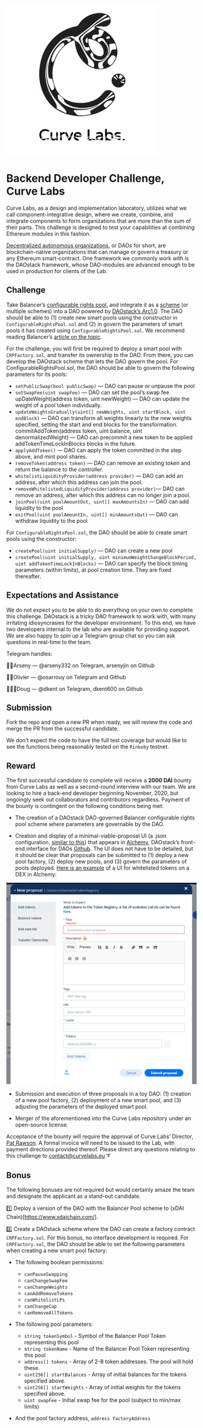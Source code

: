 <img src="https://github.com/Curve-Labs/backend-challenge/blob/master/pics/curve.png" width="400" height="400" />


# Backend Developer Challenge, Curve Labs

Curve Labs, as a design and implementation laboratory, utilizes what we call component-integrative design, where we create, combine, and integrate components to form organizations that are more than the sum of their parts. This challenge is designed to test your capabilities at combining Ethereum modules in this fashion.

[Decentralized autonomous organizations](https://hackernoon.com/what-is-a-dao-c7e84aa1bd69), or DAOs for short, are blockchain-native organizations that can manage or govern a treasury or any Ethereum smart-contract. One framework we commonly work with is the DAOstack framework, whose DAO-modules are advanced enough to be used in production for clients of the Lab.

## Challenge

Take Balancer’s [configurable rights pool](https://github.com/balancer-labs/configurable-rights-pool), and integrate it as a [scheme](https://daostack.github.io/DAOstack-Hackers-Kit/gettingStarted/setupGenericScheme/) (or multiple schemes) into a DAO powered by [DAOstack’s Arc1.0](https://github.com/daostack/arc'). The DAO should be able to (1) create new smart pools using the constructor in  `ConfigurableRightsPool.sol` and (2) in govern the parameters of smart pools it has created using `ConfigurableRightsPool.sol`. We recommend reading Balancer’s [article on the topic](https://medium.com/balancer-protocol/building-liquidity-into-token-distribution-a49d4286e0d4). 

For the challenge, you will first be required to deploy a smart pool with `CRPFactory.sol`, and transfer its ownership to the DAO. From there, you can develop the DAOstack scheme that lets the DAO govern the pool. For ConfigurableRightsPool.sol, the DAO should be able to govern the following parameters for its pools:

- `setPublicSwap(bool publicSwap)` — DAO can pause or unpause the pool
- `setSwapFee(uint swapFee)` — DAO can set the pool’s swap fee 
upDateWeight(address token, uint newWeight) — DAO can update the weight of a pool token individually.
- `updateWeightsGradually(uint[] newWeights, uint startBlock, uint endBlock)` — DAO can transform all weights linearly to the new weights specified, setting the start and end blocks for the transformation. 
commitAddToken(address token, uint balance, uint denormalizedWeight) — DAO can precommit a new token to be applied addTokenTimeLockInBlocks blocks in the future.
- `applyAddToken()` — DAO can apply the token committed in the step above, and mint pool shares.
- `removeToken(address token)` — DAO can remove an existing token and return the balance to the controller.
- `whitelistLiquidityProvider(address provider)` — DAO can add an address, after which this address can join the pool. 
- `removeWhitelistedLiquidityProvider(address provider)`— DAO can remove an address, after which this address can no longer join a pool. 
- `joinPool(uint poolAmountOut, uint[] maxAmountsIn)` — DAO can add liquidity to the pool
- `exitPool(uint poolAmountIn, uint[] minAmountsOut)` — DAO can withdraw liquidity to the pool

For `ConfigurableRightsPool.sol`, the DAO should be able to create smart pools using the constructor:


- `createPool(uint initialSupply)` — DAO can create a new pool
- `createPool(uint initialSupply, uint minimumWeightChangeBlockPeriod, uint addTokenTimeLockInBlocks)` — DAO can  specify the block timing parameters (within limits), at pool creation time. They are fixed thereafter.


## Expectations and Assistance

We do not expect you to be able to do everything on your own to complete this challenge. DAOstack is a tricky DAO framework to work with, with many irritating idiosyncrasies for the developer environment. To this end, we have two developers internal to the lab who are available for providing support. We are also happy to spin up a Telegram group chat so you can ask questions in real-time to the team.

Telegram handles:

👨‍🦲Arseny — @arseny332 on Telegram, arsenyjin on Github

🐱‍💻Olivier — @osarrouy on Telegram and Github

🧙🏻‍♂️Doug — @dkent on Telegram, dkent600 on Github

## Submission

Fork the repo and open a new PR when ready, we will review the code and merge the PR from the successful candidate.

We don't expect the code to have the full test coverage but would like to see the functions being reasonably tested on the `Rinkeby` testnet.

## Reward

The first successful candidate to complete will receive a **2000 DAI** bounty from Curve Labs as well as a second-round interview with our team. We are looking to hire a back-end developer beginning November, 2020, but ongoingly seek out collaborators and contributors regardless. Payment of the bounty is contingent on the following conditions being met:

- The creation of a DAOstack DAO-governed Balancer configurable rights pool scheme where parameters are governable by the DAO.

- Creation and display of a minimal-viable-proposal UI (a .json configuration, [similar to this](https://github.com/Curve-Labs/necDAO-uniswap/blob/master/deployments/rinkeby/UniswapProxy_Implementation.json)) that appears in [Alchemy](https://alchemy.daostack.io/), DAOstack’s front-end interface for DAOs [Github](https://github.com/daostack/alchemy). The UI does not have to be detailed, but it should be clear that proposals can be submitted to (1) deploy a new pool factory, (2) deploy new pools, and (3) govern the parameters of pools deployed. [Here is an example](https://alchemy.daostack.io/dao/0x519b70055af55a007110b4ff99b0ea33071c720a/scheme/0x252d4c96bc18c6e0670f5cebeda40d6997688223d9498c8a61e0cb45c2c0a3ff/) of a UI for whitelisted tokens on a DEX in Alchemy:

![challengeUI](https://github.com/Curve-Labs/backend-challenge/blob/master/pics/challengeUI.png)

- Submission and execution of three proposals in a toy DAO: (1) creation of a new pool factory, (2) deployment of a new smart pool, and (3) adjusting the parameters of the deployed smart pool.


- Merger of the aforementioned into the Curve Labs repository under an open-source license.


Acceptance of the bounty will require the approval of Curve Labs’ Director, [Pat Rawson](https://github.com/papa-raw). A formal invoice will need to be issued to the Lab, with payment directions provided thereof. Please direct any questions relating to this challenge to contact@curvelabs.eu ➰


## Bonus

The following bonuses are not required but would certainly amaze the team and designate the applicant as a stand-out candidate.

1️⃣ Deploy a version of the DAO with the Balancer Pool scheme to (xDAI Chain)[https://www.xdaichain.com/].

2️⃣ Create a DAOstack scheme where the DAO can create a factory contract `CRPFactory.sol`. For this bonus, no interface development is required. For `CRPFactory.sol`, the DAO should be able to set the following parameters when creating a new smart pool factory:

- The following boolean permissions:

	- `canPauseSwapping`
	- `canChangeSwapFee`
	- `canChangeWeights`
	- `canAddRemoveTokens`
	- `canWhitelistLPs`
	- `canChangeCap`
	- `canRemoveAllTokens`

- The following pool parameters:

	- `string tokenSymbol` - Symbol of the Balancer Pool Token representing this pool
	- s`tring tokenName` - Name of the Balancer Pool Token representing this pool
	- `address[] tokens` - Array of 2-8 token addresses. The pool will hold these.
	- `uint256[] startBalances` - Array of initial balances for the tokens specified above.
	- `uint256[] startWeights` - Array of initial weights for the tokens specified above.
	- `uint swapFee` - Initial swap fee for the pool (subject to min/max limits)

- And the pool factory address, `address factoryAddress`








